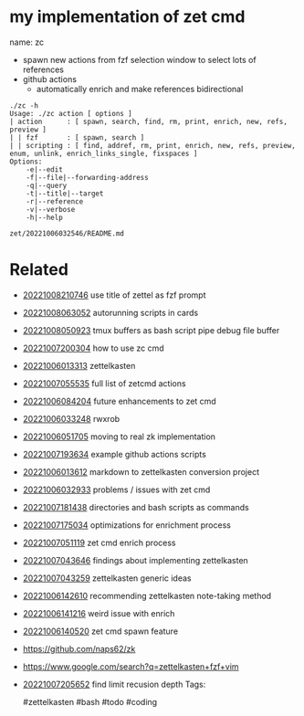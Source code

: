 # my implementation of zet cmd

name: zc
- spawn new actions from fzf selection window to select lots of references
- github actions
  - automatically enrich and make references bidirectional

```
./zc -h
Usage: ./zc action [ options ]
| action      : [ spawn, search, find, rm, print, enrich, new, refs, preview ]
| | fzf       : [ spawn, search ]
| | scripting : [ find, addref, rm, print, enrich, new, refs, preview, enum, unlink, enrich_links_single, fixspaces ]
Options:
    -e|--edit
    -f|--file|--forwarding-address
    -q|--query
    -t|--title|--target
    -r|--reference
    -v|--verbose
    -h|--help
```

` zet/20221006032546/README.md `

# Related

- [20221008210746](/zet/20221008210746/README.md) use title of zettel as fzf prompt

- [20221008063052](/zet/20221008063052/README.md) autorunning scripts in cards
- [20221008050923](/zet/20221008050923/README.md) tmux buffers as bash script pipe debug file buffer
- [20221007200304](/zet/20221007200304/README.md) how to use zc cmd
- [20221006013313](/zet/20221006013313/README.md) zettelkasten
- [20221007055535](/zet/20221007055535/README.md) full list of zetcmd actions
- [20221006084204](/zet/20221006084204/README.md) future enhancements to zet cmd
- [20221006033248](/zet/20221006033248/README.md) rwxrob
- [20221006051705](/zet/20221006051705/README.md) moving to real zk implementation
- [20221007193634](/zet/20221007193634/README.md) example github actions scripts
- [20221006013612](/zet/20221006013612/README.md) markdown to zettelkasten conversion project
- [20221006032933](/zet/20221006032933/README.md) problems / issues with zet cmd
- [20221007181438](/zet/20221007181438/README.md) directories and bash scripts as commands
- [20221007175034](/zet/20221007175034/README.md) optimizations for enrichment process
- [20221007051119](/zet/20221007051119/README.md) zet cmd enrich process
- [20221007043646](/zet/20221007043646/README.md) findings about implementing zettelkasten
- [20221007043259](/zet/20221007043259/README.md) zettelkasten generic ideas
- [20221006142610](/zet/20221006142610/README.md) recommending zettelkasten note-taking method
- [20221006141216](/zet/20221006141216/README.md) weird issue with enrich
- [20221006140520](/zet/20221006140520/README.md) zet cmd spawn feature
- https://github.com/naps62/zk
- https://www.google.com/search?q=zettelkasten+fzf+vim
- [20221007205652](/zet/20221007205652/README.md) find limit recusion depth
Tags:

    #zettelkasten #bash #todo #coding 

